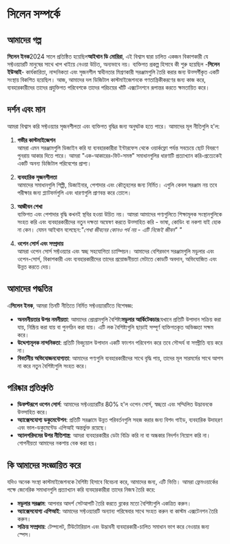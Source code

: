 # সিলেন সম্পর্কে

## আমাদের গল্প

**সিলেন ইনক**2024 সালে প্রতিষ্ঠিত হয়েছিল**আইথান ডি মোরিরা**, এই বিশ্বাস দ্বারা চালিত একজন
বিকাশকারী যে সফ্টওয়্যারটি মানুষের সাথে খাপ খাইয়ে নেওয়া উচিত, অন্যভাবে নয়। ব্যক্তিগত প্রকল্প হিসাবে
কী শুরু হয়েছিল -**সিলেন ইউআই**- কার্যকারিতা, নান্দনিকতা এবং সৃজনশীল স্বাধীনতার মিশ্রণকারী
সরঞ্জামগুলি তৈরি করার জন্য উত্সর্গীকৃত একটি সংস্থায় বিকশিত হয়েছিল। আজ, আমাদের দল ডিজিটাল
কাস্টমাইজেশনকে গণতান্ত্রিকীকরণের জন্য কাজ করে, ব্যবহারকারীদের তাদের প্রযুক্তিগত পরিবেশকে তাদের
পরিচয়ের খাঁটি এক্সটেনশনে রূপান্তর করতে ক্ষমতায়িত করে।

## দর্শন এবং মান

আমরা বিশ্বাস করি সফ্টওয়্যার সৃজনশীলতা এবং ব্যক্তিগত বৃদ্ধির জন্য অনুঘটক হতে পারে। আমাদের মূল
নীতিগুলি হ'ল:

1. **গভীর কাস্টমাইজেশন**\
   আমরা এমন সরঞ্জামগুলি ডিজাইন করি যা ব্যবহারকারীরা ইন্টারফেস থেকে ওয়ার্কফ্লো পর্যন্ত সবচেয়ে ছোট
   বিবরণে পুনরায় আকার দিতে পারে। আমরা "এক-আকারের-ফিট-সমস্ত" সমাধানগুলির ধারণাটি প্রত্যাখ্যান
   করি-প্রত্যেকেই একটি অনন্য ডিজিটাল পরিবেশের প্রাপ্য।

2. **ব্যবহারিক সৃজনশীলতা**\
   আমাদের সমাধানগুলি শিল্পী, ডিজাইনার, পেশাদার এবং কৌতূহলের জন্য নির্মিত। এগুলি কেবল সরঞ্জাম নয়
   তবে পরীক্ষার জন্য প্ল্যাটফর্মগুলি এবং ধারণাগুলি প্রাণবন্ত করে তোলে।

3. **আজীবন শেখা**\
   ব্যক্তিগত এবং পেশাদার বৃদ্ধি কখনই স্থবির হওয়া উচিত নয়। আমরা আমাদের পণ্যগুলিতে শিক্ষামূলক
   সংস্থানগুলিকে সংহত করি এবং ব্যবহারকারীদের নতুন দক্ষতা অন্বেষণ করতে উত্সাহিত করি - ভাষা,
   কোডিং বা নকশা যাই হোক না কেন। যেমন আইথান বলেছেন:_"শেখা জীবনের কোনও পর্ব নয় - এটি
   নিজেই জীবন" "_

4. **ওপেন সোর্স এবং সম্প্রদায়**\
   আমরা ওপেন সোর্স সফ্টওয়্যার এবং স্বচ্ছ সহযোগিতা চ্যাম্পিয়ন। আমাদের বেশিরভাগ সরঞ্জামগুলি মডুলার
   এবং ওপেন-সোর্স, বিকাশকারী এবং ব্যবহারকারীদের তাদের প্রয়োজনীয়তা মেটাতে কোডটি অবদান,
   অভিযোজিত এবং উন্নত করতে দেয়।

## আমাদের পদ্ধতির

এ**সিলেন ইনক**, আমরা তিনটি নীতিতে নির্মিত সফ্টওয়্যারটিতে বিশেষজ্ঞ:

- **অনমনীয়তার উপর নমনীয়তা**: আমাদের প্রোগ্রামগুলি বৈশিষ্ট্য**মডুলার আর্কিটেকচার**যেখানে প্রতিটি
  উপাদান সক্রিয় করা যায়, নিষ্ক্রিয় করা যায় বা পুনর্গঠন করা যায়। এটি লক বৈশিষ্ট্যগুলি ছাড়াই সম্পূর্ণ
  ব্যক্তিগতকৃত অভিজ্ঞতা সক্ষম করে।
- **উদ্দেশ্যমূলক নান্দনিকতা**: প্রতিটি ভিজ্যুয়াল উপাদান একটি ফাংশন পরিবেশন করে তবে সৌন্দর্য বা
  সম্প্রীতি ব্যয় করে না।
- **বিবর্তনীয় অভিযোজনযোগ্যতা**: আমাদের পণ্যগুলি ব্যবহারকারীদের সাথে বৃদ্ধি পায়, তাদের মূল
  সারমর্মের সাথে আপস না করে নতুন বৈশিষ্ট্যগুলি সংহত করে।

## পরিষ্কার প্রতিশ্রুতি

- **ডিফল্টরূপে ওপেন সোর্স**: আমাদের সফ্টওয়্যারটির 80% হ'ল ওপেন সোর্স, স্বচ্ছতা এবং সম্মিলিত
  উদ্ভাবনকে উত্সাহিত করে।
- **অ্যাক্সেসযোগ্য ডকুমেন্টেশন**: প্রতিটি সরঞ্জামে উন্নত পরিবর্তনগুলি সহজ করার জন্য বিশদ গাইড,
  ব্যবহারিক উদাহরণ এবং ভাল-ডকুমেন্টেড এপিআই অন্তর্ভুক্ত রয়েছে।
- **অ্যালগরিদমের উপর নীতিশাস্ত্র**: আমরা ব্যবহারকারীর ডেটা বিক্রি করি না বা অন্ধকার নিদর্শন
  নিয়োগ করি না। গোপনীয়তা আমাদের নকশায় বেক করা হয়।

## কি আমাদের সংজ্ঞায়িত করে

যদিও অনেক সংস্থা কাস্টমাইজেশনকে বৈশিষ্ট্য হিসাবে বিবেচনা করে, আমাদের জন্য, এটি ভিত্তি। আমরা
ফ্রেমওয়ার্কের পক্ষে জেনেরিক সমাধানগুলি প্রত্যাখ্যান করি ব্যবহারকারীরা তাদের নিজস্ব তৈরি করে:

- **মডুলার সরঞ্জাম**: আপনার আদর্শ সেটআপটি তৈরি করতে ব্লকের মতো বৈশিষ্ট্যগুলি একত্রিত করুন।
- **অ্যাক্সেসযোগ্য এপিআই**: আমাদের সফ্টওয়্যারটি অন্যান্য পরিষেবার সাথে সংহত করুন বা কাস্টম
  এক্সটেনশন তৈরি করুন।
- **সক্রিয় সম্প্রদায়**: টেম্পলেট, টিউটোরিয়াল এবং উদ্ভাবনী ব্যবহারকারী-চালিত সমাধান ভাগ করে
  নেওয়ার জন্য স্পেস।
